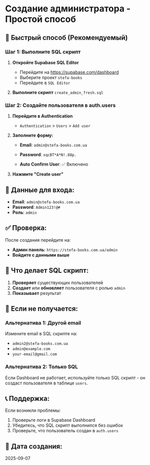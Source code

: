 # Создание администратора - Простой способ

## 🚀 Быстрый способ (Рекомендуемый)

### **Шаг 1: Выполните SQL скрипт**

1. **Откройте Supabase SQL Editor**
   - Перейдите на https://supabase.com/dashboard
   - Выберите проект `stefa-books`
   - Перейдите в `SQL Editor`

2. **Выполните скрипт** `create_admin_fresh.sql`

### **Шаг 2: Создайте пользователя в auth.users**

1. **Перейдите в Authentication**
   - `Authentication` > `Users` > `Add user`

2. **Заполните форму:**
   - **Email**: `admin@stefa-books.com.ua`
   
   - **Password**: `xqcBT*A*N!.88p.`
   - **Auto Confirm User**: ✅ Включено

3. **Нажмите "Create user"**

## 🔐 Данные для входа:

- **Email**: `admin@stefa-books.com.ua`
- **Password**: `Admin123!@#`
- **Роль**: `admin`

## ✅ Проверка:

После создания перейдите на:
- **Админ панель**: `https://stefa-books.com.ua/admin`
- **Войдите с данными выше**

## 🎯 Что делает SQL скрипт:

1. **Проверяет** существующих пользователей
2. **Создает** или **обновляет** пользователя с ролью `admin`
3. **Показывает** результат

## 🚨 Если не получается:

### **Альтернатива 1: Другой email**
Измените email в SQL скрипте на:
- `admin2@stefa-books.com.ua`
- `admin@example.com`
- `your-email@gmail.com`

### **Альтернатива 2: Только SQL**
Если Dashboard не работает, используйте только SQL скрипт - он создаст пользователя в таблице `users`.

## 📞 Поддержка:

Если возникли проблемы:
1. Проверьте логи в Supabase Dashboard
2. Убедитесь, что SQL скрипт выполнился без ошибок
3. Проверьте, что пользователь создан в `auth.users`

## 📅 Дата создания:
2025-09-07
